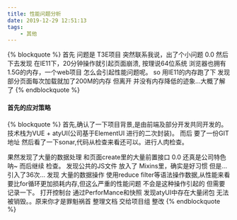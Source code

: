 ```yaml
---
title: 性能问题分析
date: 2019-12-29 12:51:13
tags:
    - 其他
---
```

{% blockquote %}
首先 问题是 T3E项目 突然联系我说，出了个小问题 0.0 然后下去发现 在IE11下，20分钟操作就引起页面崩溃,
按理说64位系统 浏览器也拥有1.5G的内存，一个web项目 怎么会引起性能问题呢。
so 用IE11的内存跑了下 发现部分页面每次加载就加了200M的内存 但离开 并没有内存降低的迹象...大概了解了
{% endblockquote %}
#### 首先的应对策略
{% blockquote %}
首先,确认了一下项目背景,是由前端及部分开发共同开发的。
技术栈为VUE + atyUI(公司基于ElementUI 进行的二次封装)。
而后 要了一份GIT地址 然后看了一下sonar,代码从检查来看还可以。进行人肉检查。

果然发现了大量的数据处理 和页面create里的大量前置接口 0.0 还真是公司特色呐~
而后继续 检查。
发现公共的JS文件 放入了 Mixins里，确实是好习惯 但是...引入了36次...
发现 大量的数据操作 使用reduce filter等语法操作数据,从性能来看 要比for循环更加损耗内存,但这么严重的性能问题
不会是这种操作引起的 但需要记录一下。
打开控制台 通过PerforMance和快照 发现atyUI中存在大量闭包 无法被销毁。。原来你才是罪魁祸首
整理文档 交给项目组 整改
{% endblockquote %}


